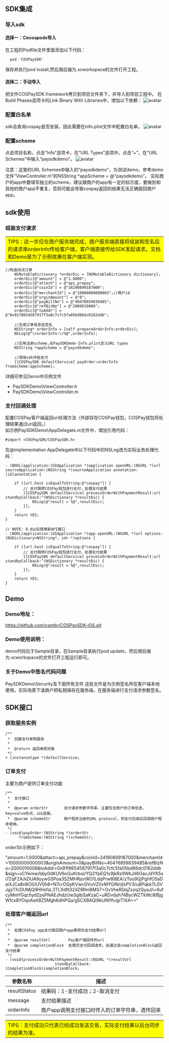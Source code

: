 <!-- /TOC -->
## SDK集成

### 导入sdk

#### 选择一：Cocoapods导入

在工程的Podfile文件里面添加以下代码：
```
  pod 'COSPaySDK'
```
  保存并执行pod install,然后用后缀为.xcworkspace的文件打开工程。

#### 选择二：手动导入

把文件COSPaySDK.framework拷贝到项目文件夹下，并导入到项目工程中。
在Build Phases选项卡的Link Binary With Libraries中，增加以下依赖：
![avatar](https://raw.githubusercontent.com/cqmbr/COSPaySDK-iOS/master/docs/images/link_librarys.png)


### 配置白名单
sdk会查询cospay是否安装，因此需要在info.plist文件中配置白名单。
![avatar](https://raw.githubusercontent.com/cqmbr/COSPaySDK-iOS/master/docs/images/add_scheme.png)

### 配置scheme
点击项目名称，点击“Info”选项卡，在“URL Types”选项中，点击“+”，在“URL Schemes”中输入“paysdkdemo”。
![avatar](https://raw.githubusercontent.com/cqmbr/COSPaySDK-iOS/master/docs/images/set_scheme.jpg)

注意：这里的URL Schemes中输入的“paysdkdemo”，为测试demo，参考demo文件“ViewController.m”的NSString *appScheme = @"paysdkdemo"。
实际商户的app中要填写独立的scheme，建议跟商户的app有一定的标示度，要做到和其他的商户app不重复，否则可能会导致cospay返回的结果无法正确跳回商户app。

## sdk使用
### 组装支付请求
<table><tr><td bgcolor=yellow>TIPS：这一步应在商户服务端完成，商户服务端直接将组装和签名后的请求串orderInfo传给客户端，客户端直接传给SDK发起请求。文档和Demo是为了示例效果在客户端实现。</td></tr></table>

```objc
//构造测试订单
    NSMutableDictionary *orderDic = [NSMutableDictionary dictionary];
    orderDic[@"amount"] = @"1.0000";
    orderDic[@"attach"] = @"api_prepay";
    orderDic[@"coinId"] = @"34190899187000";
    orderDic[@"merchantId"] = @"10000000000003";//商户id
    orderDic[@"orginAmount"] = @"0";
    orderDic[@"payBillNo"] = @"40476859839485";
    orderDic[@"refBizNo"] = @"2000010008";
    orderDic[@"toAddr"] = @"0x91f8654587917f3a0c7cfc5fa05bd86dc0162ddb";
    
    //生成订单信息及签名
    NSString* orderInfo = [self prepareOrderInfo:orderDic];
    NSLog(@"\rorderInfo:\r%@",orderInfo);
    
    //应用注册scheme,在PaySDKDemo-Info.plist定义URL types
    NSString *appScheme = @"paysdkdemo";
    
    //调用sdk开始支付
    [[COSPaySDK defaultService] payOrder:orderInfo fromScheme:appScheme];
```

详细可参见Demo中示例文件
- PaySDKDemo\ViewController.h
- PaySDKDemo\ViewController.m

### 支付回调处理
配置COSPay客户端返回url处理方法（外部存在COSPay钱包，COSPay钱包将处理结果通过url返回。）</br> 
如示例PaySDKDemo\AppDelegate.m文件中，增加引用代码：
```objc
#import <COSPaySDK/COSPaySDK.h>
```
在@implementation AppDelegate中以下代码中的NSLog改为实际业务处理代码：
```objc
- (BOOL)application:(UIApplication *)application openURL:(NSURL *)url sourceApplication:(NSString *)sourceApplication annotation:(id)annotation {
    
    if ([url.host isEqualToString:@"cospay"]) {
        // 支付跳转COSPay钱包进行支付，处理支付结果
        [[COSPaySDK defaultService] processOrderWithPaymentResult:url standbyCallback:^(NSDictionary *resultDic) {
            NSLog(@"result = %@",resultDic);
        }];
    }
    return YES;
}
```
```objc
// NOTE: 9.0以后使用新API接口
- (BOOL)application:(UIApplication *)app openURL:(NSURL *)url options:(NSDictionary<NSString*, id> *)options {
    
    if ([url.host isEqualToString:@"cospay"]) {
        // 支付跳转COSPay钱包进行支付，处理支付结果
        [[COSPaySDK defaultService] processOrderWithPaymentResult:url standbyCallback:^(NSDictionary *resultDic) {
            NSLog(@"result = %@",resultDic);
        }];
    }
    return YES;
}
```

## Demo
### Demo地址：
https://github.com/cqmbr/COSPaySDK-iOS.git </br>

### Demo使用说明：
demo代码位于Sample目录，在Sample目录执行pod update，然后用后缀为.xcworkspace的文件打开工程运行即可。

### 关于Demo中签名代码问题
PaySDKDemo\Security及下面所有文件
这些文件是为示例签名所在客户端本地使用。实际场景下请商户把私钥保存在服务端，在服务端进行支付请求参数签名。


## SDK接口

### 获取服务实例

```objc
/**
 *  创建支付单例服务
 *
 *  @return 返回单例对象
 */
+ (instancetype *)defaultService;
```

### 订单支付
主要为商户提供订单支付功能
```objc
/**
 *  支付接口
 *
 *  @param orderStr       支付请求参数字符串，主要包含商户的订单信息，key=value形式，以&连接。
 *  @param schemeStr      商户程序注册的URL protocol，供支付完成后回调商户程序使用。
 */
- (void)payOrder:(NSString *)orderStr
      fromScheme:(NSString *)schemeStr;
```


orderStr示例如下：

"amount=1.0000&attach=api_prepay&coinId=34190899187000&merchantId=10000000000003&orginAmount=0&payBillNo=40476859839485&refBizNo=2000010008&toAddr=0x91f8654587917f3a0c7cfc5fa05bd86dc0162ddb&sign=xCYemw/bby0dKUV6oGuKrbol/YQ2YpEQ1x9jkRz9WkJiI6OacJdYK5si7ZqFZA/kDUA9yywG5Poa3SZMHRjortRO1LdqPrw8l8EA/zToo9QjPghfO5aDaiXJCa8n8OiUUV0h8+N7crOQyKVwcGVuVZ0vMYGINrijIsPV3/u8Pqkk7LGVJgzTfcDUMjQ9HHsfsL3TLXdN32dZ8RmBMS7+OvVheRQqZszq2QyaJ/i+6ufcyMmYGqchydZpsPNAEJhdzUw3gIbSaKzaC+uRDvdyh74BycWZTkWc8iBjgWfcx8YOqoAeX8Z5Mgh6dHPQa/g5CXBAQi9klJNl1fvqjrTIXA=="

### 处理客户端返回url
```objc
/**
 *  处理COSPay app支付跳回商户app携带的支付结果Url
 *
 *  @param resultUrl        Pay客户端回传的url
 *  @param completionBlock  处理完支付回调请求，会通过该completionBlock返回支付结果
 */
- (void)processOrderWithPaymentResult:(NSURL *)resultUrl
                      standbyCallback:(CompletionBlock)completionBlock;
```

参数名称                      |描述               
-----------------------------|----------------------------------
resultStatus                 |  结果码：1-支付成功；2-取消支付                 
message                      |  支付结果描述               
orderInfo                    |  商户app调用支付接口时传入的订单字符串，透传回来  

<table><tr><td bgcolor=yellow>TIPS：支付成功只代表已经成功发送交易，实际支付结果以后台同步的结果为准。</td></tr></table>
